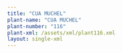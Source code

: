 ```yaml
---
title: "CUA MUCHEL"
plant-name: "CUA MUCHEL"
plant-number: "116"
plant-xml: /assets/xml/plant116.xml
layout: single-xml
---
```

